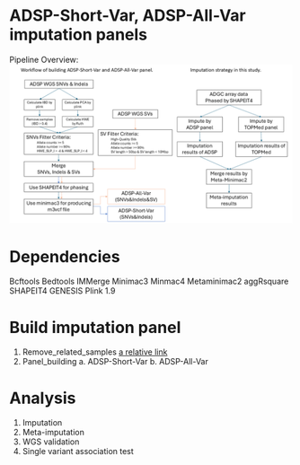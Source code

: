 # ADSP-Short-Var, ADSP-All-Var imputation panels

Pipeline Overview:
![alt text](https://github.com/plCas/SNP-SV-imputation-panel-building-pipeline/blob/142da040b92ab406bae589d64935c3663519cba9/Images/ADSP-Short_All-Var_panel_Workflow.png)

# Dependencies
Bcftools
Bedtools
IMMerge
Minimac3
Minmac4
Metaminimac2
aggRsquare
SHAPEIT4
GENESIS
Plink 1.9

# Build imputation panel
  1.	Remove_related_samples [a relative link](https://github.com/plCas/SNP-SV-imputation-panel-building-pipeline/tree/f1f555d145959f1ec4505cc48e1cb0e5fd262614/remove_related_samples)
  2.	Panel_building
      a.	ADSP-Short-Var
    	b.	ADSP-All-Var

# Analysis
  1.	Imputation
  2.	Meta-imputation
  3.	WGS validation
  4.	Single variant association test
